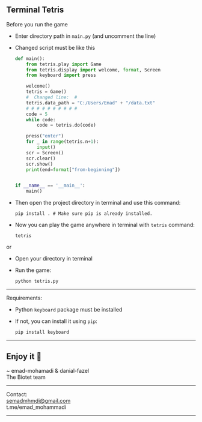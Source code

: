 ## Terminal Tetris


Before you run the game
- Enter directory path in `main.py` (and uncomment the line)
- Changed script must be like this
  
  ```Python
  def main():
      from tetris.play import Game
      from tetris.display import welcome, format, Screen
      from keyboard import press

      welcome()
      tetris = Game()
      #  Changed line:  #
      tetris.data_path = "C:/Users/Emad" + "/data.txt"
      # # # # # # # # # #
      code = 5
      while code:
          code = tetris.do(code)

      press("enter")
      for _ in range(tetris.n+1):
          input()
      scr = Screen()
      scr.clear()
      scr.show()
      print(end=format["from-beginning"])


  if __name__ == '__main__':
      main()

- Then open the project directory in terminal and use this command:
  ```console
  pip install . # Make sure pip is already installed.
  ```
- Now you can play the game anywhere in terminal with `tetris` command:
  ```console
  tetris
  ```

or
- Open your directory in terminal
- Run the game:

      python tetris.py
----

Requirements:
- Python `keyboard` package must be installed
- If not, you can install it using `pip`:

      pip install keyboard
----

Enjoy it 🍵
----

~ emad-mohamadi & danial-fazel\
The Biotet team

----
Contact:\
semadmhmdi@gmail.com \
t.me/emad_mohammadi

----
       
